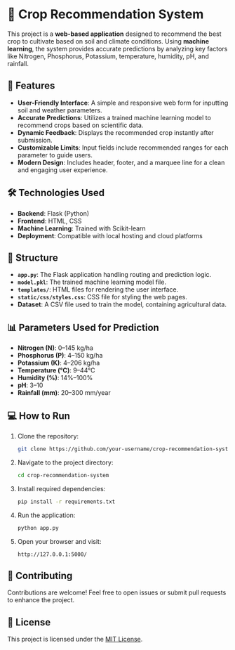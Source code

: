 # 🌱 Crop Recommendation System

This project is a **web-based application** designed to recommend the best crop to cultivate based on soil and climate conditions. Using **machine learning**, the system provides accurate predictions by analyzing key factors like Nitrogen, Phosphorus, Potassium, temperature, humidity, pH, and rainfall.

## 🚀 Features

- **User-Friendly Interface**: A simple and responsive web form for inputting soil and weather parameters.
- **Accurate Predictions**: Utilizes a trained machine learning model to recommend crops based on scientific data.
- **Dynamic Feedback**: Displays the recommended crop instantly after submission.
- **Customizable Limits**: Input fields include recommended ranges for each parameter to guide users.
- **Modern Design**: Includes header, footer, and a marquee line for a clean and engaging user experience.

## 🛠️ Technologies Used

- **Backend**: Flask (Python)
- **Frontend**: HTML, CSS
- **Machine Learning**: Trained with Scikit-learn
- **Deployment**: Compatible with local hosting and cloud platforms

## 📂 Structure

- **`app.py`**: The Flask application handling routing and prediction logic.
- **`model.pkl`**: The trained machine learning model file.
- **`templates/`**: HTML files for rendering the user interface.
- **`static/css/styles.css`**: CSS file for styling the web pages.
- **Dataset**: A CSV file used to train the model, containing agricultural data.

## 📊 Parameters Used for Prediction

- **Nitrogen (N)**: 0–145 kg/ha
- **Phosphorus (P)**: 4–150 kg/ha
- **Potassium (K)**: 4–206 kg/ha
- **Temperature (°C)**: 9–44°C
- **Humidity (%)**: 14%–100%
- **pH**: 3–10
- **Rainfall (mm)**: 20–300 mm/year

## 💻 How to Run

1. Clone the repository:
   ```bash
   git clone https://github.com/your-username/crop-recommendation-system.git
   ```
2. Navigate to the project directory:
   ```bash
   cd crop-recommendation-system
   ```
3. Install required dependencies:
   ```bash
   pip install -r requirements.txt
   ```
4. Run the application:
   ```bash
   python app.py
   ```
5. Open your browser and visit:
   ```
   http://127.0.0.1:5000/
   ```

## 🌟 Contributing

Contributions are welcome! Feel free to open issues or submit pull requests to enhance the project.

## 📜 License

This project is licensed under the [MIT License](LICENSE).
